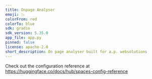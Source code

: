 ```yaml
---
title: Onpage Analyser
emoji: 📉
colorFrom: red
colorTo: blue
sdk: gradio
sdk_version: 5.35.0
app_file: app.py
pinned: false
license: apache-2.0
short_description: On page analyser built for a.p. websolutions
---
```


Check out the configuration reference at https://huggingface.co/docs/hub/spaces-config-reference

